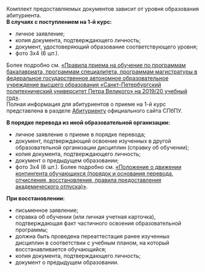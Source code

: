   
  
Комплект предоставляемых документов зависит от уровня образования абитуриента.  
**В случаях с поступлением на 1-й курс:**

* личное заявление; 
* копия документа, подтверждающего личность; 
* документ, удостоверяющий образование соответствующего уровня; 
* фото 3х4 (6 шт.). 

Более подробно см. [«Правила приема на обучение по программам бакалавриата, программам специалитета, программам магистратуры в федеральное государственное автономное образовательное учреждение высшего образования «Санкт-Петербургский политехнический университет Петра Великого» на 2019/20 учебный год»](https://www.spbstu.ru/upload/sveden/Pravila_priema_2018.pdf).  
Полная информация для абитуриентов о приеме на 1-й курс представлена в разделе [Абитуриенту](https://www.spbstu.ru/sveden/Abitur/) официального сайта СПбПУ.

**В порядке перевода из иной образовательной организации:**

* личное заявление о приеме в порядке перевода;
* документ, подтверждающий освоение изученных в другой образовательной организации дисциплин (справку об обучении); 
* копия документа, подтверждающего личность; 
* документ о предыдущем образовании; 
* фото 3х4 (6 шт.). 
Более подробно см. [«Положение о движении контингента обучающихся (порядок и основания перевода, отчисления, восстановления, правила предоставления академического отпуска)»](https://www.spbstu.ru/upload/sveden/Perevod_spbpu_2018.pdf).

**При восстановлении:**

* письменное заявление;
* справка об обучении (или личная учетная карточка), подтверждающая факт частичного освоения образовательной программы; 
* должна быть проведена переаттестация ранее изученных дисциплин в соответствии с учебным планом, на который восстанавливается обучающийся; 
* копия документа, подтверждающего личность; 
* документ о предыдущем образовании.